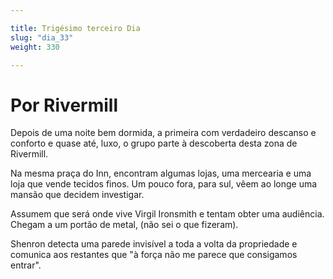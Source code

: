 ```yaml
---

title: Trigésimo terceiro Dia 
slug: "dia_33"
weight: 330

---
```


# Por Rivermill

Depois de uma noite bem dormida, a primeira com verdadeiro descanso e conforto e quase até, luxo, o grupo parte à descoberta desta zona de Rivermill.

Na mesma praça do Inn, encontram algumas lojas, uma mercearia e uma loja que vende tecidos finos. Um pouco fora, para sul, vêem ao longe uma mansão que decidem investigar.

Assumem que será onde vive Virgil Ironsmith e tentam obter uma audiência. Chegam a um portão de metal, (não sei o que fizeram).

Shenron detecta uma parede invisível a toda a volta da propriedade e comunica aos restantes que "à força não me parece que consigamos entrar".


